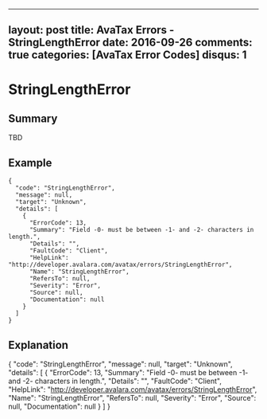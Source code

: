 
---
layout: post
title: AvaTax Errors - StringLengthError
date: 2016-09-26
comments: true
categories: [AvaTax Error Codes]
disqus: 1
---

# StringLengthError

## Summary

TBD

## Example

    {
      "code": "StringLengthError",
      "message": null,
      "target": "Unknown",
      "details": [
        {
          "ErrorCode": 13,
          "Summary": "Field -0- must be between -1- and -2- characters in length.",
          "Details": "",
          "FaultCode": "Client",
          "HelpLink": "http://developer.avalara.com/avatax/errors/StringLengthError",
          "Name": "StringLengthError",
          "RefersTo": null,
          "Severity": "Error",
          "Source": null,
          "Documentation": null
        }
      ]
    }

## Explanation

{
      "code": "StringLengthError",
      "message": null,
      "target": "Unknown",
      "details": [
        {
          "ErrorCode": 13,
          "Summary": "Field -0- must be between -1- and -2- characters in length.",
          "Details": "",
          "FaultCode": "Client",
          "HelpLink": "http://developer.avalara.com/avatax/errors/StringLengthError",
          "Name": "StringLengthError",
          "RefersTo": null,
          "Severity": "Error",
          "Source": null,
          "Documentation": null
        }
      ]
    }
